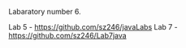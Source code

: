 Labaratory number 6.

Lab 5 - https://github.com/sz246/javaLabs
Lab 7 - https://github.com/sz246/Lab7java
